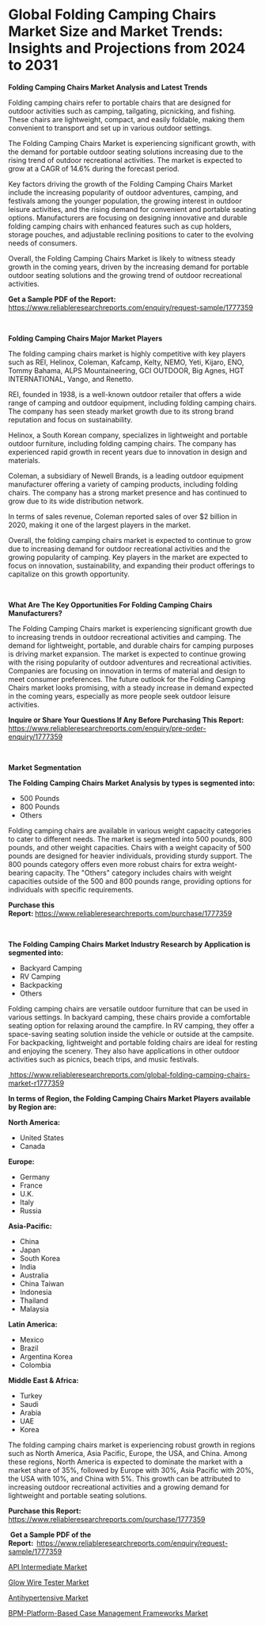 <p><h1>Global Folding Camping Chairs Market Size and Market Trends: Insights and Projections from 2024 to 2031</h1></p><p><strong>Folding Camping Chairs Market Analysis and Latest Trends</strong></p>
<p><p>Folding camping chairs refer to portable chairs that are designed for outdoor activities such as camping, tailgating, picnicking, and fishing. These chairs are lightweight, compact, and easily foldable, making them convenient to transport and set up in various outdoor settings.</p><p>The Folding Camping Chairs Market is experiencing significant growth, with the demand for portable outdoor seating solutions increasing due to the rising trend of outdoor recreational activities. The market is expected to grow at a CAGR of 14.6% during the forecast period.</p><p>Key factors driving the growth of the Folding Camping Chairs Market include the increasing popularity of outdoor adventures, camping, and festivals among the younger population, the growing interest in outdoor leisure activities, and the rising demand for convenient and portable seating options. Manufacturers are focusing on designing innovative and durable folding camping chairs with enhanced features such as cup holders, storage pouches, and adjustable reclining positions to cater to the evolving needs of consumers.</p><p>Overall, the Folding Camping Chairs Market is likely to witness steady growth in the coming years, driven by the increasing demand for portable outdoor seating solutions and the growing trend of outdoor recreational activities.</p></p>
<p><strong>Get a Sample PDF of the Report:&nbsp;</strong> <a href="https://www.reliableresearchreports.com/enquiry/request-sample/1777359">https://www.reliableresearchreports.com/enquiry/request-sample/1777359</a></p>
<p>&nbsp;</p>
<p><strong>Folding Camping Chairs Major Market Players</strong></p>
<p><p>The folding camping chairs market is highly competitive with key players such as REI, Helinox, Coleman, Kafcamp, Kelty, NEMO, Yeti, Kijaro, ENO, Tommy Bahama, ALPS Mountaineering, GCI OUTDOOR, Big Agnes, HGT INTERNATIONAL, Vango, and Renetto.</p><p>REI, founded in 1938, is a well-known outdoor retailer that offers a wide range of camping and outdoor equipment, including folding camping chairs. The company has seen steady market growth due to its strong brand reputation and focus on sustainability.</p><p>Helinox, a South Korean company, specializes in lightweight and portable outdoor furniture, including folding camping chairs. The company has experienced rapid growth in recent years due to innovation in design and materials.</p><p>Coleman, a subsidiary of Newell Brands, is a leading outdoor equipment manufacturer offering a variety of camping products, including folding chairs. The company has a strong market presence and has continued to grow due to its wide distribution network.</p><p>In terms of sales revenue, Coleman reported sales of over $2 billion in 2020, making it one of the largest players in the market.</p><p>Overall, the folding camping chairs market is expected to continue to grow due to increasing demand for outdoor recreational activities and the growing popularity of camping. Key players in the market are expected to focus on innovation, sustainability, and expanding their product offerings to capitalize on this growth opportunity.</p></p>
<p>&nbsp;</p>
<p><strong>What Are The Key Opportunities For Folding Camping Chairs Manufacturers?</strong></p>
<p><p>The Folding Camping Chairs market is experiencing significant growth due to increasing trends in outdoor recreational activities and camping. The demand for lightweight, portable, and durable chairs for camping purposes is driving market expansion. The market is expected to continue growing with the rising popularity of outdoor adventures and recreational activities. Companies are focusing on innovation in terms of material and design to meet consumer preferences. The future outlook for the Folding Camping Chairs market looks promising, with a steady increase in demand expected in the coming years, especially as more people seek outdoor leisure activities.</p></p>
<p><strong>Inquire or Share Your Questions If Any Before Purchasing This Report:</strong> <a href="https://www.reliableresearchreports.com/enquiry/pre-order-enquiry/1777359">https://www.reliableresearchreports.com/enquiry/pre-order-enquiry/1777359</a></p>
<p>&nbsp;</p>
<p><strong>Market Segmentation</strong></p>
<p><strong>The Folding Camping Chairs Market Analysis by types is segmented into:</strong></p>
<p><ul><li>500 Pounds</li><li>800 Pounds</li><li>Others</li></ul></p>
<p><p>Folding camping chairs are available in various weight capacity categories to cater to different needs. The market is segmented into 500 pounds, 800 pounds, and other weight capacities. Chairs with a weight capacity of 500 pounds are designed for heavier individuals, providing sturdy support. The 800 pounds category offers even more robust chairs for extra weight-bearing capacity. The "Others" category includes chairs with weight capacities outside of the 500 and 800 pounds range, providing options for individuals with specific requirements.</p></p>
<p><strong>Purchase this Report:&nbsp;</strong><a href="https://www.reliableresearchreports.com/purchase/1777359">https://www.reliableresearchreports.com/purchase/1777359</a></p>
<p>&nbsp;</p>
<p><strong>The Folding Camping Chairs Market Industry Research by Application is segmented into:</strong></p>
<p><ul><li>Backyard Camping</li><li>RV Camping</li><li>Backpacking</li><li>Others</li></ul></p>
<p><p>Folding camping chairs are versatile outdoor furniture that can be used in various settings. In backyard camping, these chairs provide a comfortable seating option for relaxing around the campfire. In RV camping, they offer a space-saving seating solution inside the vehicle or outside at the campsite. For backpacking, lightweight and portable folding chairs are ideal for resting and enjoying the scenery. They also have applications in other outdoor activities such as picnics, beach trips, and music festivals.</p></p>
<p><a href="https://www.reliableresearchreports.com/global-folding-camping-chairs-market-r1777359">&nbsp;https://www.reliableresearchreports.com/global-folding-camping-chairs-market-r1777359</a></p>
<p><strong>In terms of Region, the Folding Camping Chairs Market Players available by Region are:</strong></p>
<p>
    <p> <strong> North America: </strong>
        <ul>
            <li>United States</li>
            <li>Canada</li>
        </ul>
        </p> 
    <p> <strong> Europe: </strong>
        <ul>
            <li>Germany</li>
            <li>France</li>
            <li>U.K.</li>
            <li>Italy</li>
            <li>Russia</li>
        </ul>
        </p> 
    <p> <strong> Asia-Pacific: </strong>
        <ul>
            <li>China</li>
            <li>Japan</li>
            <li>South Korea</li>
            <li>India</li>
            <li>Australia</li>
            <li>China Taiwan</li>
            <li>Indonesia</li>
            <li>Thailand</li>
            <li>Malaysia</li>
        </ul>
        </p> 
    <p> <strong> Latin America: </strong>
        <ul>
            <li>Mexico</li>
            <li>Brazil</li>
            <li>Argentina Korea</li>
            <li>Colombia</li>
        </ul>
        </p> 
    <p> <strong> Middle East & Africa: </strong>
        <ul>
            <li>Turkey</li>
            <li>Saudi</li>
            <li>Arabia</li>
            <li>UAE</li>
            <li>Korea</li>
        </ul>
    </p>
    </p>
<p><p>The folding camping chairs market is experiencing robust growth in regions such as North America, Asia Pacific, Europe, the USA, and China. Among these regions, North America is expected to dominate the market with a market share of 35%, followed by Europe with 30%, Asia Pacific with 20%, the USA with 10%, and China with 5%. This growth can be attributed to increasing outdoor recreational activities and a growing demand for lightweight and portable seating solutions.</p></p>
<p><strong>Purchase this Report: </strong><a href="https://www.reliableresearchreports.com/purchase/1777359">https://www.reliableresearchreports.com/purchase/1777359</a></p>
<p>&nbsp;<strong>Get a Sample PDF of the Report:&nbsp;&nbsp;</strong><a href="https://www.reliableresearchreports.com/enquiry/request-sample/1777359">https://www.reliableresearchreports.com/enquiry/request-sample/1777359</a></p>
<p><strong></strong></p>
<p><p><a href="https://issuu.com/reportprime-2/docs/api-intermediate-market-size-2030.pptx">API Intermediate Market</a></p><p><a href="https://github.com/jadenRaynor/Market-Research-Report-List-1/blob/main/glow-wire-tester-market.md">Glow Wire Tester Market</a></p><p><a href="https://issuu.com/reportprime-2/docs/antihypertensive-market-size-2030.pptx">Antihypertensive Market</a></p><p><a href="https://github.com/JordyBecker/Market-Research-Report-List-1/blob/main/bpm-platform-based-case-management-frameworks-market.md">BPM-Platform-Based Case Management Frameworks Market</a></p></p>